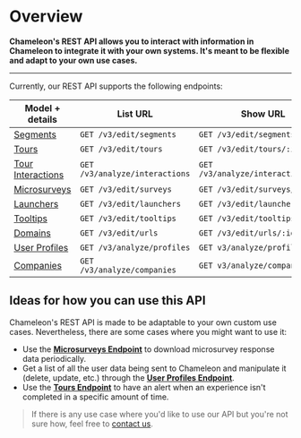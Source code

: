 # Overview

**Chameleon's REST API allows you to interact with information in Chameleon to integrate it with your own systems. It's meant to be flexible and adapt to your own use cases.**

------



Currently, our REST API supports the following endpoints:

| Model + details                                              | List URL                 | Show URL                     |
| ------------------------------------------------------------ | ------------------------ | ---------------------------- |
| [Segments](apis/segments.md) | `GET /v3/edit/segments`  | `GET /v3/edit/segments/:id`  |
| [Tours](apis/tours.md)    | `GET /v3/edit/tours`     | `GET /v3/edit/tours/:id`     |
| [Tour Interactions](apis/tour-interactions.md) | `GET /v3/analyze/interactions` | `GET /v3/analyze/interactions/:id` |
| [Microsurveys](apis/surveys.md) | `GET /v3/edit/surveys`   | `GET /v3/edit/surveys/:id`   |
| [Launchers](apis/launchers.md) | `GET /v3/edit/launchers` | `GET /v3/edit/launchers/:id` |
| [Tooltips](apis/tooltips.md) | `GET /v3/edit/tooltips`  | `GET /v3/edit/tooltips/:id`  |
| [Domains](apis/urls.md)   | `GET /v3/edit/urls`      | `GET /v3/edit/urls/:id`      |
| [User Profiles](apis/profiles.md) | `GET /v3/analyze/profiles`| `GET v3/analyze/profiles/:id` |
| [Companies](apis/companies.md) | `GET /v3/analyze/companies`| `GET v3/analyze/companies/:id` |



## Ideas for how you can use this API

Chameleon's REST API is made to be adaptable to your own custom use cases. Nevertheless, there are some cases where you might want to use it:

- Use the **[Microsurveys Endpoint](apis/surveys.md)** to download microsurvey response data periodically.
- Get a list of all the user data being sent to Chameleon and manipulate it (delete, update, etc.) through the **[User Profiles Endpoint](apis/profiles.md)**.
- Use the **[Tours Endpoint](apis/tours.md)** to have an alert when an experience isn't completed in a specific amount of time.


> If there is any use case where you'd like to use our API but you're not sure how, feel free to [contact us](mailto:hello@trychameleon.com?subject=API+Use+Case).
